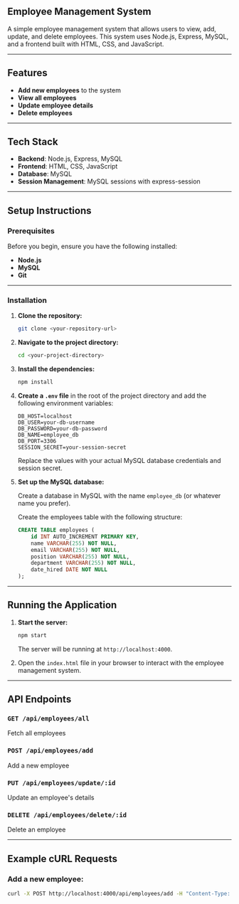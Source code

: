 
## Employee Management System

A simple employee management system that allows users to view, add, update, and delete employees. This system uses Node.js, Express, MySQL, and a frontend built with HTML, CSS, and JavaScript.

---

## Features
- **Add new employees** to the system
- **View all employees**
- **Update employee details**
- **Delete employees**

---

## Tech Stack
- **Backend**: Node.js, Express, MySQL
- **Frontend**: HTML, CSS, JavaScript
- **Database**: MySQL
- **Session Management**: MySQL sessions with express-session

---

## Setup Instructions

### Prerequisites
Before you begin, ensure you have the following installed:

- **Node.js**
- **MySQL**
- **Git**

---

### Installation

1. **Clone the repository:**

    ```bash
    git clone <your-repository-url>
    ```

2. **Navigate to the project directory:**

    ```bash
    cd <your-project-directory>
    ```

3. **Install the dependencies:**

    ```bash
    npm install
    ```

4. **Create a `.env` file** in the root of the project directory and add the following environment variables:

    ```plaintext
    DB_HOST=localhost
    DB_USER=your-db-username
    DB_PASSWORD=your-db-password
    DB_NAME=employee_db
    DB_PORT=3306
    SESSION_SECRET=your-session-secret
    ```

    Replace the values with your actual MySQL database credentials and session secret.

5. **Set up the MySQL database:**

    Create a database in MySQL with the name `employee_db` (or whatever name you prefer).

    Create the employees table with the following structure:

    ```sql
    CREATE TABLE employees (
        id INT AUTO_INCREMENT PRIMARY KEY,
        name VARCHAR(255) NOT NULL,
        email VARCHAR(255) NOT NULL,
        position VARCHAR(255) NOT NULL,
        department VARCHAR(255) NOT NULL,
        date_hired DATE NOT NULL
    );
    ```

---

## Running the Application

1. **Start the server:**

    ```bash
    npm start
    ```

    The server will be running at `http://localhost:4000`.

2. Open the `index.html` file in your browser to interact with the employee management system.

---

## API Endpoints

### `GET /api/employees/all`
Fetch all employees

### `POST /api/employees/add`
Add a new employee

### `PUT /api/employees/update/:id`
Update an employee's details

### `DELETE /api/employees/delete/:id`
Delete an employee

---

## Example cURL Requests

### Add a new employee:

```bash
curl -X POST http://localhost:4000/api/employees/add -H "Content-Type: application/json" -d '{"name":"John Doe","email":"john@example.com","position":"Developer","department":"IT"}'
